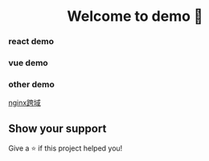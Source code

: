 <h1 align="center">Welcome to demo 👋</h1>

### react demo
### vue demo

### other demo
[nginx跨域](https://github.com/houhoz/demo/tree/master/nginx-cross)



## Show your support

Give a ⭐️ if this project helped you!
